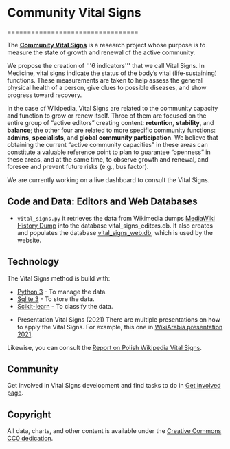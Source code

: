 # Community Vital Signs
=================================

The [__Community Vital Signs__](https://meta.wikimedia.org/wiki/Community_Health_Metrics#Community_Vital_Signs) is a research project whose purpose is to measure the state of growth and renewal of the active community.

We propose the creation of '''6 indicators''' that we call Vital Signs. In Medicine, vital signs indicate the status of the body’s vital (life-sustaining) functions. These measurements are taken to help assess the general physical health of a person, give clues to possible diseases, and show progress toward recovery.

In the case of Wikipedia, Vital Signs are related to the community capacity and function to grow or renew itself. Three of them are focused on the entire group of “active editors” creating content: __retention__, __stability__, and __balance__; the other four are related to more specific community functions: __admins__, __specialists__, and __global community participation__. We believe that obtaining the current “active community capacities” in these areas can constitute a valuable reference point to plan to guarantee “openness” in these areas, and at the same time, to observe growth and renewal, and foresee and prevent future risks (e.g., bus factor).

We are currently working on a live dashboard to consult the Vital Signs. 


## Code and Data: Editors and Web Databases
* `vital_signs.py` it retrieves the data from Wikimedia dumps [MediaWiki History Dump](https://wikitech.wikimedia.org/wiki/Analytics/Data_Lake/Edits/MediaWiki_history) into the database vital_signs_editors.db. It also creates and populates the database [vital_signs_web.db](https://wikicommunityhealth.wmcloud.org/datasets/vital_signs_web.db), which is used by the website.


## Technology
The Vital Signs method is build with:
- [Python 3](https://www.python.org/download/releases/3.0/) - To manage the data.
- [Sqlite 3](https://www.sqlite.org/) - To store the data.
- [Scikit-learn](https://scikit-learn.org) - To classify the data.


* Presentation Vital Signs (2021)
There are multiple presentations on how to apply the Vital Signs. For example, this one in [WikiArabia presentation 2021](https://upload.wikimedia.org/wikipedia/commons/transcoded/e/e9/Measuring_Arabic_Wikipedia_Community_Health_video_presentation_in_Wikiarabia.webm/Measuring_Arabic_Wikipedia_Community_Health_video_presentation_in_Wikiarabia.webm.480p.vp9.webm).

Likewise, you can consult the [Report on Polish Wikipedia Vital Signs](https://meta.wikimedia.org/wiki/Community_Health_Metrics/Polish_Wikipedia_Report).

## Community
Get involved in Vital Signs development and find tasks to do in [Get involved page](https://meta.wikimedia.org/wiki/Community_Health_Metrics#Get_Involved).

## Copyright
All data, charts, and other content is available under the [Creative Commons CC0 dedication](https://creativecommons.org/publicdomain/zero/1.0/).
